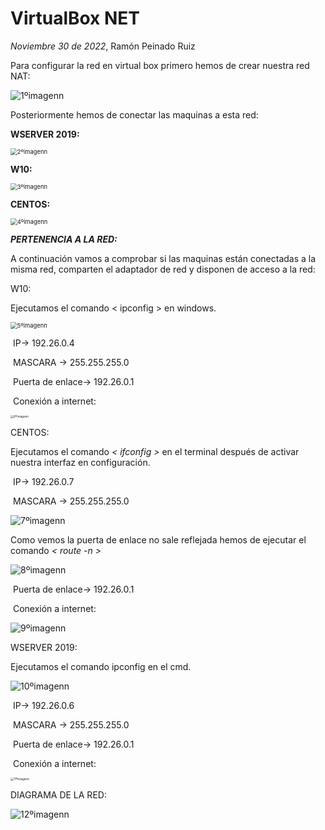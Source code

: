 # VirtualBox NET
*Noviembre 30 de 2022*, Ramón Peinado Ruiz



Para configurar la red en virtual box primero hemos de crear nuestra red NAT:

<img src="/img/1ºimagenn.png" alt="1ºimagenn"  />

Posteriormente hemos de conectar las maquinas a esta red:

**WSERVER 2019:**

<img src="/img/2ºimagenn.png" alt="2ºimagenn" style="zoom: 67%;" />

**W10:**

<img src="/img/3ºimagenn.png" alt="3ºimagenn" style="zoom: 67%;" />

**CENTOS:**

<img src="/img/4ºimagenn.png" alt="4ºimagenn" style="zoom: 67%;" />





***PERTENENCIA A LA RED:***





A continuación vamos a comprobar si las maquinas están conectadas a la misma red, comparten el adaptador de red y disponen de acceso a la red:





W10:

Ejecutamos el comando <  ipconfig > en windows.

<img src="/img/5ºimagenn.png" alt="5ºimagenn" style="zoom: 67%;" />

​				IP-> 										192.26.0.4

​				MASCARA -> 						 255.255.255.0 

​				Puerta de enlace-> 			  192.26.0.1

​	Conexión a internet:

<img src="/img/6ºimagenn.png" alt="6ºimagenn" style="zoom: 33%;" />







CENTOS:

Ejecutamos el comando *< ifconfig >* en el terminal después de activar nuestra interfaz en configuración.

​				IP-> 										192.26.0.7

​				MASCARA -> 						 255.255.255.0 

<img src="/img/7ºimagenn.png" alt="7ºimagenn"  />

Como vemos la puerta de enlace no sale reflejada hemos de ejecutar el comando *< route -n >*

<img src="/img/8ºimagenn.png" alt="8ºimagenn"  />

​				Puerta de enlace-> 			  192.26.0.1

​	Conexión a internet:

<img src="/img/9ºimagenn.png" alt="9ºimagenn"  />









WSERVER 2019:

Ejecutamos el comando ipconfig en el cmd.

<img src="/img/10ºimagenn.png" alt="10ºimagenn"  />

​				IP-> 										192.26.0.6

​				MASCARA -> 						 255.255.255.0 

​				Puerta de enlace-> 			  192.26.0.1

​	Conexión a internet:

<img src="/img/11ºimagenn.png" alt="11ºimagenn" style="zoom: 33%;" />









DIAGRAMA DE LA RED:



<img src="/img/12ºimagenn.png" alt="12ºimagenn"  />


